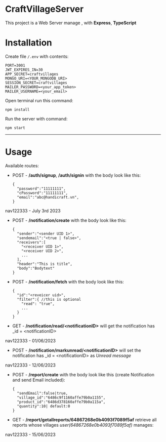 # CraftVillageServer
This project is a Web Server manage , with **Express**, **TypeScript**

# Installation
Create file ```/.env``` with contents:
```
PORT=3001
JWT_EXPIRES_IN=30
APP_SECRET=craftvillages
MONGO_URI=<YOUR_MONGODB_URI>
SESSION_SECRET=craftvillages
MAILER_PASSWORD=<your_app_token>
MAILER_USERNAME=<your_email>
```

Open terminal run this command:
```
npm install
```

Run the server with command:
```
npm start
```
****

# Usage
Available routes:
* POST - **/auth/signup**, **/auth/signin**  with the body look like this:
  ```
  {
    "password":"11111111",
    "cPassword":"11111111",
    "email":"abc@handicraft.vn",
  }
  ```
nav122333 - July 3rd 2023
* POST - **/notification/create**  with the body look like this:
  ```
  {
    "sender":"<sender UID 1>",
    "sendemail":"<true | false>",
    "receivers":[
      "<receiver UID 1>", 
      "<receiver UID 2>",
      ...
    ],
    "header":"This is title",
    "body":"Bodytext"
  }
  ```
* POST - **/notification/fetch**  with the body look like this:
  ```
  {
    "id":"<reveicer uid>",
    "filter":{ //this is optional
      "read": "true",
      ...
    }
  }
  ```
* GET - **/notification/read/\<notificationID>** will get the notification has _id = \<notificationID>
  
nav122333 - 01/06/2023

* POST - **/notification/markunread/\<notificationID>** will set the notification has _id = \<notificationID> as _Unread message_

nav122333 - 12/06/2023

* POST - **/report/create**  with the body look like this (create Notification and send Email included):
  ```
  {
    "sendEmail":false|true,
    "village_id":"6486c9f1160affe79b0a1155",
    "product_id":"6486d378160affe79b0a115a",
    "quantity":10| default:0
  }
  ```
* GET - **/report/getallreports/64867268e0b4093f7089f5af** retrieve all reports whose villages _user(64867268e0b4093f7089f5af)_ manages:

nav122333 - 15/06/2023